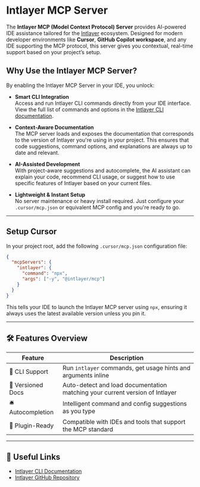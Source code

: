 # Intlayer MCP Server

The **Intlayer MCP (Model Context Protocol) Server** provides AI-powered IDE assistance tailored for the [Intlayer](https://github.com/aymericzip/intlayer) ecosystem. Designed for modern developer environments like **Cursor**, **GitHub Copilot workspace**, and any IDE supporting the MCP protocol, this server gives you contextual, real-time support based on your project’s setup.

## Why Use the Intlayer MCP Server?

By enabling the Intlayer MCP Server in your IDE, you unlock:

- **Smart CLI Integration**  
  Access and run Intlayer CLI commands directly from your IDE interface. View the full list of commands and options in the [Intlayer CLI documentation](https://github.com/aymericzip/intlayer/blob/main/docs/en-GB/intlayer_cli.md).

- **Context-Aware Documentation**  
  The MCP server loads and exposes the documentation that corresponds to the version of Intlayer you're using in your project. This ensures that code suggestions, command options, and explanations are always up to date and relevant.

- **AI-Assisted Development**  
  With project-aware suggestions and autocomplete, the AI assistant can explain your code, recommend CLI usage, or suggest how to use specific features of Intlayer based on your current files.

- **Lightweight & Instant Setup**  
  No server maintenance or heavy install required. Just configure your `.cursor/mcp.json` or equivalent MCP config and you're ready to go.

---

## Setup Cursor

In your project root, add the following `.cursor/mcp.json` configuration file:

```json
{
  "mcpServers": {
    "intlayer": {
      "command": "npx",
      "args": ["-y", "@intlayer/mcp"]
    }
  }
}
```

This tells your IDE to launch the Intlayer MCP server using `npx`, ensuring it always uses the latest available version unless you pin it.

---

## 🛠 Features Overview

| Feature           | Description                                                                  |
| ----------------- | ---------------------------------------------------------------------------- |
| 🧠 CLI Support    | Run `intlayer` commands, get usage hints and arguments inline                |
| 📘 Versioned Docs | Auto-detect and load documentation matching your current version of Intlayer |
| 🛎 Autocompletion | Intelligent command and config suggestions as you type                       |
| 🧩 Plugin-Ready   | Compatible with IDEs and tools that support the MCP standard                 |

---

## 📎 Useful Links

- [Intlayer CLI Documentation](https://github.com/aymericzip/intlayer/blob/main/docs/en-GB/intlayer_cli.md)
- [Intlayer GitHub Repository](https://github.com/aymericzip/intlayer)
